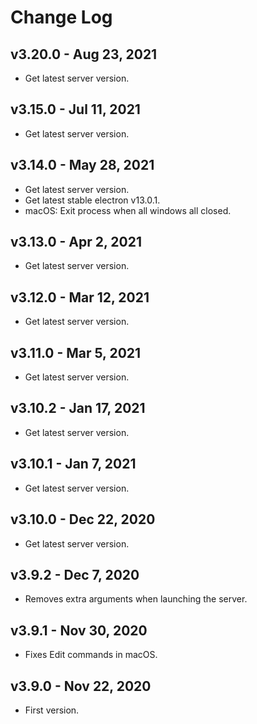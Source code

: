 # Change Log

## v3.20.0 - Aug 23, 2021

* Get latest server version.

## v3.15.0 - Jul 11, 2021

* Get latest server version.

## v3.14.0 - May 28, 2021

* Get latest server version.
* Get latest stable electron v13.0.1.
* macOS: Exit process when all windows all closed.

## v3.13.0 - Apr 2, 2021

* Get latest server version.

## v3.12.0 - Mar 12, 2021

* Get latest server version.

## v3.11.0 - Mar 5, 2021

* Get latest server version.

## v3.10.2 - Jan 17, 2021

* Get latest server version.

## v3.10.1 - Jan 7, 2021

* Get latest server version.

## v3.10.0 - Dec 22, 2020

* Get latest server version.

## v3.9.2 - Dec 7, 2020

* Removes extra arguments when launching the server.

## v3.9.1 - Nov 30, 2020

* Fixes Edit commands in macOS.

## v3.9.0 - Nov 22, 2020

* First version.
